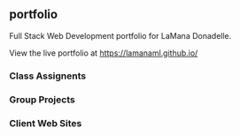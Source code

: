 ## portfolio

Full Stack Web Development portfolio for LaMana Donadelle. 


View the live portfolio at https://lamanaml.github.io/


### Class Assignents


### Group Projects


### Client Web Sites

